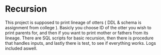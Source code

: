 # Recursion

This project is supposed to print lineage of otters ( DDL & schema is assignment from college ). Basicly you choose ID of the otter you wish to print parents for, and then if you want to print mother or fathers from its lineage. There are SQL scripts for basic recursion, then there is procedure that handles inputs, and lastly there is test, to see if everything works. Logs included aswell.
